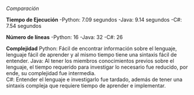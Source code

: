 *Comparación*

**Tiempo de Ejecución**
-Python: 7.09 segundos
-Java: 9.14 segundos
-C#: 7.54 segundos

**Número de líneas**
-Python: 16
-Java: 32
-C#: 26 

**Complejidad**
Python: Fácil de encontrar información sobre el lenguaje, lenguaje fácil de aprender y al mismo tiempo tiene una sintaxis fácil de entender.
Java: Al tener los miembros conocimientos previos sobre el lenguaje, el tiempo requerido para investigar lo necesario fue reducido, por ende, su complejidad fue intermedia.  
C#: Entender el lenguaje e investigarlo fue tardado, además de tener una sintaxis compleja que requiere tiempo de aprender e implementar. 
